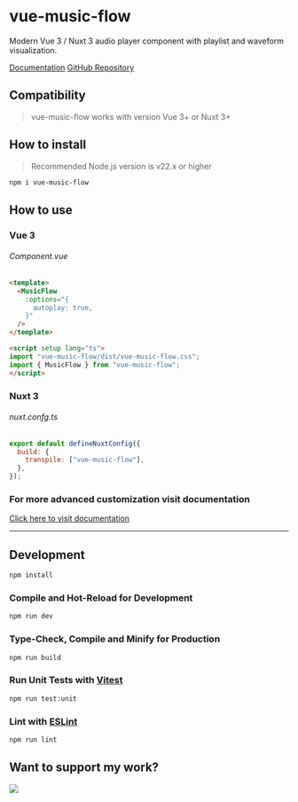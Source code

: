 # vue-music-flow

Modern Vue 3 / Nuxt 3 audio player component with playlist and waveform visualization.

[Documentation](https://vue-music-flow-docs.vercel.app/)
[GitHub Repository](https://github.com/ndragun92/vue-music-flow)

## Compatibility
>vue-music-flow works with version Vue 3+ or Nuxt 3+

## How to install
>Recommended Node.js version is v22.x or higher

```sh
npm i vue-music-flow
```

## How to use

### Vue 3

###### Component.vue
```html
<template>
  <MusicFlow
    :options="{
      autoplay: true,
    }"
  />
</template>

<script setup lang="ts">
import "vue-music-flow/dist/vue-music-flow.css";
import { MusicFlow } from "vue-music-flow";
</script>
```

### Nuxt 3

###### nuxt.confg.ts
```javascript
export default defineNuxtConfig({
  build: {
    transpile: ["vue-music-flow"],
  },
});
```
### For more advanced customization visit documentation
[Click here to visit documentation](https://vue-music-flow-docs.vercel.app/)

___

## Development

```sh
npm install
```

### Compile and Hot-Reload for Development

```sh
npm run dev
```

### Type-Check, Compile and Minify for Production

```sh
npm run build
```

### Run Unit Tests with [Vitest](https://vitest.dev/)

```sh
npm run test:unit
```

### Lint with [ESLint](https://eslint.org/)

```sh
npm run lint
```

## Want to support my work?
<a href="https://www.buymeacoffee.com/ndragun92"><img src="https://img.buymeacoffee.com/button-api/?text=Buy me a coffee&emoji=&slug=ndragun92&button_colour=40DCA5&font_colour=ffffff&font_family=Lato&outline_colour=000000&coffee_colour=FFDD00" /></a>

